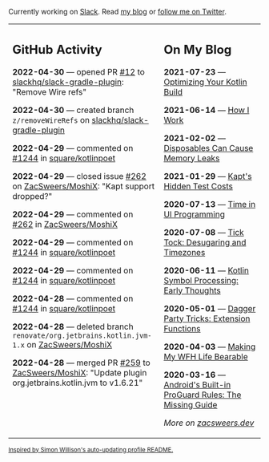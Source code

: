 Currently working on [Slack](https://slack.com/). Read [my blog](https://zacsweers.dev/) or [follow me on Twitter](https://twitter.com/ZacSweers).

<table><tr><td valign="top" width="60%">

## GitHub Activity
<!-- githubActivity starts -->
**2022-04-30** — opened PR [#12](https://github.com/slackhq/slack-gradle-plugin/pull/12) to [slackhq/slack-gradle-plugin](https://github.com/slackhq/slack-gradle-plugin): "Remove Wire refs"

**2022-04-30** — created branch `z/removeWireRefs` on [slackhq/slack-gradle-plugin](https://github.com/slackhq/slack-gradle-plugin)

**2022-04-29** — commented on [#1244](https://github.com/square/kotlinpoet/issues/1244#issuecomment-1113607333) in [square/kotlinpoet](https://github.com/square/kotlinpoet)

**2022-04-29** — closed issue [#262](https://github.com/ZacSweers/MoshiX/issues/262) on [ZacSweers/MoshiX](https://github.com/ZacSweers/MoshiX): "Kapt support dropped?"

**2022-04-29** — commented on [#262](https://github.com/ZacSweers/MoshiX/issues/262#issuecomment-1113323631) in [ZacSweers/MoshiX](https://github.com/ZacSweers/MoshiX)

**2022-04-29** — commented on [#1244](https://github.com/square/kotlinpoet/issues/1244#issuecomment-1113294170) in [square/kotlinpoet](https://github.com/square/kotlinpoet)

**2022-04-29** — commented on [#1244](https://github.com/square/kotlinpoet/issues/1244#issuecomment-1113247920) in [square/kotlinpoet](https://github.com/square/kotlinpoet)

**2022-04-28** — commented on [#1244](https://github.com/square/kotlinpoet/issues/1244#issuecomment-1112705182) in [square/kotlinpoet](https://github.com/square/kotlinpoet)

**2022-04-28** — deleted branch `renovate/org.jetbrains.kotlin.jvm-1.x` on [ZacSweers/MoshiX](https://github.com/ZacSweers/MoshiX)

**2022-04-28** — merged PR [#259](https://github.com/ZacSweers/MoshiX/pull/259) to [ZacSweers/MoshiX](https://github.com/ZacSweers/MoshiX): "Update plugin org.jetbrains.kotlin.jvm to v1.6.21"
<!-- githubActivity ends -->
</td><td valign="top" width="40%">

## On My Blog
<!-- blog starts -->
**2021-07-23** — [Optimizing Your Kotlin Build](https://www.zacsweers.dev/optimizing-your-kotlin-build/)

**2021-06-14** — [How I Work](https://www.zacsweers.dev/how-i-work/)

**2021-02-02** — [Disposables Can Cause Memory Leaks](https://www.zacsweers.dev/disposables-can-cause-memory-leaks/)

**2021-01-29** — [Kapt's Hidden Test Costs](https://www.zacsweers.dev/kapts-hidden-test-costs/)

**2020-07-13** — [Time in UI Programming](https://www.zacsweers.dev/time-in-ui/)

**2020-07-08** — [Tick Tock: Desugaring and Timezones](https://www.zacsweers.dev/ticktock-desugaring-timezones/)

**2020-06-11** — [Kotlin Symbol Processing: Early Thoughts](https://www.zacsweers.dev/kotlin-symbol-processor-early-thoughts/)

**2020-05-01** — [Dagger Party Tricks: Extension Functions](https://www.zacsweers.dev/dagger-party-tricks-extension-functions/)

**2020-04-03** — [Making My WFH Life Bearable](https://www.zacsweers.dev/making-wfh-life-bearable/)

**2020-03-16** — [Android's Built-in ProGuard Rules: The Missing Guide](https://www.zacsweers.dev/android-proguard-rules/)
<!-- blog ends -->
_More on [zacsweers.dev](https://zacsweers.dev/)_
</td></tr></table>

<sub><a href="https://simonwillison.net/2020/Jul/10/self-updating-profile-readme/">Inspired by Simon Willison's auto-updating profile README.</a></sub>